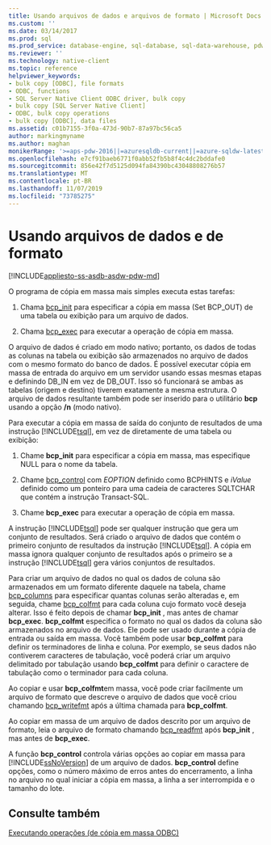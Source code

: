 ```yaml
---
title: Usando arquivos de dados e arquivos de formato | Microsoft Docs
ms.custom: ''
ms.date: 03/14/2017
ms.prod: sql
ms.prod_service: database-engine, sql-database, sql-data-warehouse, pdw
ms.reviewer: ''
ms.technology: native-client
ms.topic: reference
helpviewer_keywords:
- bulk copy [ODBC], file formats
- ODBC, functions
- SQL Server Native Client ODBC driver, bulk copy
- bulk copy [SQL Server Native Client]
- ODBC, bulk copy operations
- bulk copy [ODBC], data files
ms.assetid: c01b7155-3f0a-473d-90b7-87a97bc56ca5
author: markingmyname
ms.author: maghan
monikerRange: '>=aps-pdw-2016||=azuresqldb-current||=azure-sqldw-latest||>=sql-server-2016||=sqlallproducts-allversions||>=sql-server-linux-2017||=azuresqldb-mi-current'
ms.openlocfilehash: e7cf91baeb6771f0abb52fb5b8f4c4dc2bddafe0
ms.sourcegitcommit: 856e42f7d5125d094fa84390bc43048808276b57
ms.translationtype: MT
ms.contentlocale: pt-BR
ms.lasthandoff: 11/07/2019
ms.locfileid: "73785275"
---
```

# <a name="using-data-files-and-format-files"></a>Usando arquivos de dados e de formato
[!INCLUDE[appliesto-ss-asdb-asdw-pdw-md](../../includes/appliesto-ss-asdb-asdw-pdw-md.md)]

  O programa de cópia em massa mais simples executa estas tarefas:  
  
1.  Chama [bcp_init](../../relational-databases/native-client-odbc-extensions-bulk-copy-functions/bcp-init.md) para especificar a cópia em massa (Set BCP_OUT) de uma tabela ou exibição para um arquivo de dados.  
  
2.  Chama [bcp_exec](../../relational-databases/native-client-odbc-extensions-bulk-copy-functions/bcp-exec.md) para executar a operação de cópia em massa.  
  
 O arquivo de dados é criado em modo nativo; portanto, os dados de todas as colunas na tabela ou exibição são armazenados no arquivo de dados com o mesmo formato do banco de dados. É possível executar cópia em massa de entrada do arquivo em um servidor usando essas mesmas etapas e definindo DB_IN em vez de DB_OUT. Isso só funcionará se ambas as tabelas (origem e destino) tiverem exatamente a mesma estrutura. O arquivo de dados resultante também pode ser inserido para o utilitário **bcp** usando a opção **/n** (modo nativo).  
  
 Para executar a cópia em massa de saída do conjunto de resultados de uma instrução [!INCLUDE[tsql](../../includes/tsql-md.md)], em vez de diretamente de uma tabela ou exibição:  
  
1.  Chame **bcp_init** para especificar a cópia em massa, mas especifique NULL para o nome da tabela.  
  
2.  Chame [bcp_control](../../relational-databases/native-client-odbc-extensions-bulk-copy-functions/bcp-control.md) com *EOPTION* definido como BCPHINTS e *iValue* definido como um ponteiro para uma cadeia de caracteres SQLTCHAR que contém a instrução Transact-SQL.  
  
3.  Chame **bcp_exec** para executar a operação de cópia em massa.  

 A instrução [!INCLUDE[tsql](../../includes/tsql-md.md)] pode ser qualquer instrução que gera um conjunto de resultados. Será criado o arquivo de dados que contém o primeiro conjunto de resultados da instrução [!INCLUDE[tsql](../../includes/tsql-md.md)]. A cópia em massa ignora qualquer conjunto de resultados após o primeiro se a instrução [!INCLUDE[tsql](../../includes/tsql-md.md)] gera vários conjuntos de resultados.  
  
 Para criar um arquivo de dados no qual os dados de coluna são armazenados em um formato diferente daquele na tabela, chame [bcp_columns](../../relational-databases/native-client-odbc-extensions-bulk-copy-functions/bcp-columns.md) para especificar quantas colunas serão alteradas e, em seguida, chame [bcp_colfmt](../../relational-databases/native-client-odbc-extensions-bulk-copy-functions/bcp-colfmt.md) para cada coluna cujo formato você deseja alterar. Isso é feito depois de chamar **bcp_init** , mas antes de chamar **bcp_exec**. **bcp_colfmt** especifica o formato no qual os dados da coluna são armazenados no arquivo de dados. Ele pode ser usado durante a cópia de entrada ou saída em massa. Você também pode usar **bcp_colfmt** para definir os terminadores de linha e coluna. Por exemplo, se seus dados não contiverem caracteres de tabulação, você poderá criar um arquivo delimitado por tabulação usando **bcp_colfmt** para definir o caractere de tabulação como o terminador para cada coluna.  
  
 Ao copiar e usar **bcp_colfmt**em massa, você pode criar facilmente um arquivo de formato que descreve o arquivo de dados que você criou chamando [bcp_writefmt](../../relational-databases/native-client-odbc-extensions-bulk-copy-functions/bcp-writefmt.md) após a última chamada para **bcp_colfmt**.  
  
 Ao copiar em massa de um arquivo de dados descrito por um arquivo de formato, leia o arquivo de formato chamando [bcp_readfmt](../../relational-databases/native-client-odbc-extensions-bulk-copy-functions/bcp-readfmt.md) após **bcp_init** , mas antes de **bcp_exec**.  
  
 A função **bcp_control** controla várias opções ao copiar em massa para [!INCLUDE[ssNoVersion](../../includes/ssnoversion-md.md)] de um arquivo de dados. **bcp_control** define opções, como o número máximo de erros antes do encerramento, a linha no arquivo no qual iniciar a cópia em massa, a linha a ser interrompida e o tamanho do lote.  
  
## <a name="see-also"></a>Consulte também  
 [Executando operações &#40;de cópia em massa ODBC&#41;](../../relational-databases/native-client-odbc-bulk-copy-operations/performing-bulk-copy-operations-odbc.md)  
  
  
